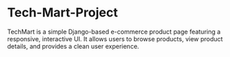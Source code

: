 # Tech-Mart-Project
TechMart is a simple Django-based e-commerce product page featuring a responsive, interactive UI.   It allows users to browse products, view product details, and provides a clean user experience.

